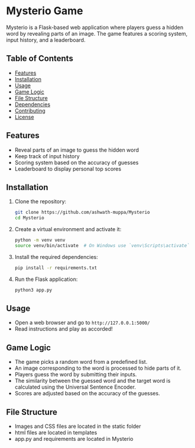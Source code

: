 # Mysterio Game

Mysterio is a Flask-based web application where players guess a hidden word by revealing parts of an image. The game features a scoring system, input history, and a leaderboard.

## Table of Contents

- [Features](#features)
- [Installation](#installation)
- [Usage](#usage)
- [Game Logic](#game-logic)
- [File Structure](#file-structure)
- [Dependencies](#dependencies)
- [Contributing](#contributing)
- [License](#license)

## Features

- Reveal parts of an image to guess the hidden word
- Keep track of input history
- Scoring system based on the accuracy of guesses
- Leaderboard to display personal top scores

## Installation

1. Clone the repository:
    ```bash
    git clone https://github.com/ashwath-muppa/Mysterio
    cd Mysterio
    ```

2. Create a virtual environment and activate it:
    ```bash
    python -m venv venv
    source venv/bin/activate  # On Windows use `venv\Scripts\activate`
    ```

3. Install the required dependencies:
    ```bash
    pip install -r requirements.txt
    ```

4. Run the Flask application:
    ```bash
    python3 app.py
    ```

## Usage

- Open a web browser and go to `http://127.0.0.1:5000/`
- Read instructions and play as accorded!

## Game Logic

- The game picks a random word from a predefined list.
- An image corresponding to the word is processed to hide parts of it.
- Players guess the word by submitting their inputs.
- The similarity between the guessed word and the target word is calculated using the Universal Sentence Encoder.
- Scores are adjusted based on the accuracy of the guesses.

## File Structure

 - Images and CSS files are located in the static folder
 - html files are located in templates
 - app.py and requirements are located in Mysterio